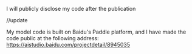 I will publicly disclose my code after the publication

//update

My model code is built on Baidu's Paddle platform, and I have made the code public at the following address:
https://aistudio.baidu.com/projectdetail/8945035
